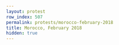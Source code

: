 ```yaml
---
layout: protest
row_index: 507
permalink: protests/morocco-february-2018
title: Morocco, February 2018
hidden: true
---
```


